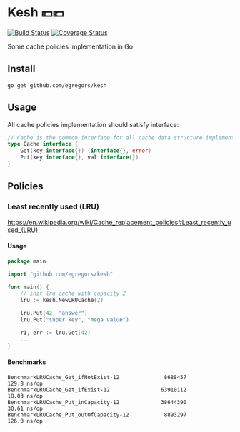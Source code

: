 # Kesh 💶💶

[![Build Status](https://github.com/egregors/kesh/actions/workflows/ci.yml/badge.svg)](https://github.com/egregors/kesh/actions) [![Coverage Status](https://coveralls.io/repos/github/egregors/kesh/badge.svg?branch=main)](https://coveralls.io/github/egregors/kesh?branch=main)

Some cache policies implementation in Go

## Install

`go get github.com/egregors/kesh`

## Usage

All cache policies implementation should satisfy interface:
```go
// Cache is the common interface for all cache data structure implementations
type Cache interface {
    Get(key interface{}) (interface{}, error)
    Put(key interface{}, val interface{})
}
```

## Policies
### Least recently used (LRU)

https://en.wikipedia.org/wiki/Cache_replacement_policies#Least_recently_used_(LRU)

#### Usage

```go
package main

import "github.com/egregors/kesh"

func main() {
	// init lru cache with capacity 2
	lru := kesh.NewLRUCache(2)

	lru.Put(42, "answer")
	lru.Put("super key", "mega value")

	r1, err := lru.Get(42)
	...
}

```

#### Benchmarks
```shell
BenchmarkLRUCache_Get_ifNotExist-12              8688457               129.8 ns/op
BenchmarkLRUCache_Get_ifExist-12                63910112                18.03 ns/op
BenchmarkLRUCache_Put_inCapacity-12             38644390                30.61 ns/op
BenchmarkLRUCache_Put_outOfCapacity-12           8893297               126.0 ns/op
```

